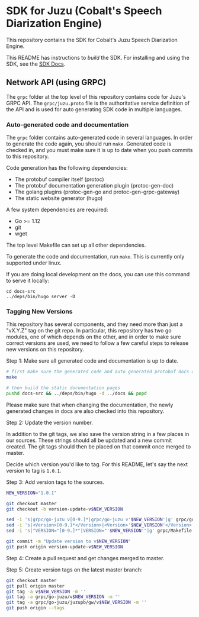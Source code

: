 # SDK for Juzu (Cobalt's Speech Diarization Engine)

This repository contains the SDK for Cobalt's Juzu Speech Diarization Engine.

This README has instructions to _build_ the SDK.  For installing and using the
SDK, see the [SDK Docs](https://cobaltspeech.github.io/sdk-juzu).

## Network API (using GRPC)

The `grpc` folder at the top level of this repository contains code for Juzu's
GRPC API.  The `grpc/juzu.proto` file is the authoritative service definition of
the API and is used for auto generating SDK code in multiple languages.

### Auto-generated code and documentation

The `grpc` folder contains auto-generated code in several languages.  In order
to generate the code again, you should run `make`.  Generated code is checked
in, and you must make sure it is up to date when you push commits to this
repository.

Code generation has the following dependencies:
  - The protobuf compiler itself (protoc)
  - The protobuf documentation generation plugin (protoc-gen-doc)
  - The golang plugins (protoc-gen-go and protoc-gen-grpc-gateway)
  - The static website generator (hugo)

A few system dependencies are required:
  - Go >= 1.12
  - git
  - wget

The top level Makefile can set up all other dependencies.

To generate the code and documentation, run `make`. This is currently only supported under linux.

If you are doing local development on the docs, you can use this command to serve it locally:

```
cd docs-src
../deps/bin/hugo server -D
```

### Tagging New Versions

This repository has several components, and they need more than just a "vX.Y.Z"
tag on the git repo.  In particular, this repository has two go modules, one of
which depends on the other, and in order to make sure correct versions are used,
we need to follow a few careful steps to release new versions on this
repository.

Step 1: Make sure all generated code and documentation is up to date.

``` sh
# first make sure the generated code and auto generated protobuf docs are upto date
make

# then build the static documentation pages
pushd docs-src && ../deps/bin/hugo -d ../docs && popd
```

Please make sure that when changing the documentation, the newly generated
changes in docs are also checked into this repository.

Step 2: Update the version number.

In addition to the git tags, we also save the version string in a few places in
our sources.  These strings should all be updated and a new commit created.  The
git tags should then be placed on that commit once merged to master.

Decide which version you'd like to tag. For this README, let's say the next
version to tag is `1.0.1`.

Step 3: Add version tags to the sources.

``` sh
NEW_VERSION="1.0.1"

git checkout master
git checkout -b version-update-v$NEW_VERSION

sed -i 's|grpc/go-juzu v[0-9.]*|grpc/go-juzu v'$NEW_VERSION'|g' grpc/go-juzu/juzupb/gw/go.mod
sed -i 's|<Version>[0-9.]*</Version>|<Version>'$NEW_VERSION'</Version>|g' grpc/csharp-juzu/juzu.csproj
sed -i 's|^VERSION="[0-9.]*"|VERSION="'$NEW_VERSION'"|g' grpc/Makefile

git commit -m "Update version to v$NEW_VERSION"
git push origin version-update-v$NEW_VERSION
```

Step 4: Create a pull request and get changes merged to master.

Step 5: Create version tags on the latest master branch:

``` sh
git checkout master
git pull origin master
git tag -a v$NEW_VERSION -m ''
git tag -a grpc/go-juzu/v$NEW_VERSION -m ''
git tag -a grpc/go-juzu/juzupb/gw/v$NEW_VERSION -m ''
git push origin --tags
```
